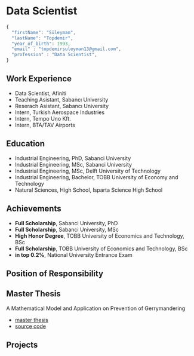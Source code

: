 # Data Scientist
```javascript
{
  "firstName": "Süleyman",
  "lastName": "Topdemir",
  "year_of_birth": 1993,
  "email" : "topdemirsuleyman13@gmail.com",
  "profession" : "Data Scientist",  
}
```

## Work Experience
- Data Scientist, Afiniti
- Teaching Asistant, Sabancı University
- Reserach Asistant, Sabancı University
- Intern, Turkish Aerospace Industries
- Intern, Tempo Uno Kft.
- Intern, BTA/TAV Airports

## Education
- Industrial Engineering, PhD, Sabanci University
- Industrial Engineering, MSc, Sabanci University
- Industrial Engineering, MSc, Delft University of Technology
- Industrial Engineering, Bachelor, TOBB University of Economy and Technology
- Natural Sciences, High School, Isparta Science High School

## Achievements
- **Full Scholarship**, Sabanci University, PhD
- **Full Scholarship**, Sabanci University, MSc
- **High Honor Degree**, TOBB University of Economics and Technology, BSc
- **Full Scholarship**, TOBB University of Economics and Technology, BSc
- **in top 0.2%**, National University Entrance Exam

## Position of Responsibility

## Master Thesis
A Mathematical Model and Application on Prevention of Gerrymandering
- [master thesis](https://research.sabanciuniv.edu/id/eprint/36870/)
- [source code](https://github.com/stopdemir/Tabu-Search-Implementation)

## Projects
